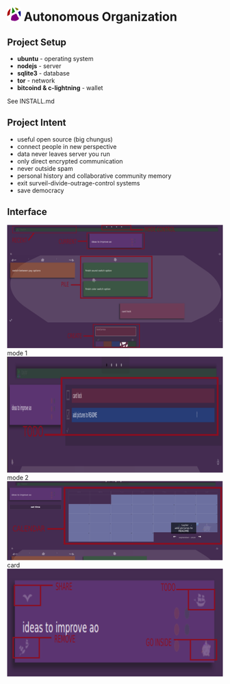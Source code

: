 
# ![Image of ao](/public/favicon-32x32.png) Autonomous Organization

## Project Setup
- **ubuntu** - operating system
- **nodejs** - server
- **sqlite3** - database
- **tor** - network
- **bitcoind & c-lightning** - wallet

See INSTALL.md
## Project Intent
- useful open source (big chungus)
- connect people in new perspective
- data never leaves server you run
- only direct encrypted communication
- never outside spam
- personal history and collaborative community memory
- exit surveil-divide-outrage-control systems
- save democracy

## Interface

![Image of ui](/public/ui.png)
mode 1
![Image of ui](/public/ui-todo.png)
mode 2
![Image of ui](/public/ui-calendar.png)
card
![Image of ui](/public/ui-card.png)
